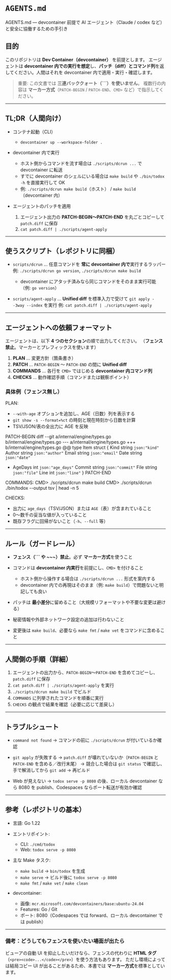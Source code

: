 # `AGENTS.md`

AGENTS.md — devcontainer 前提で AI エージェント（Claude / codex など）と安全に協働するための手引き

## 目的

このリポジトリは **Dev Container（devcontainer）** を前提とします。
エージェントは **devcontainer 内での実行を想定**し、**パッチ（diff）とコマンド列**を返してください。人間はそれを devcontainer 内で適用・実行・確認します。

> 重要: この文書では **三連バッククォート（\`\`\`）を使いません**。
> 複数行の内容は **マーカー方式**（`PATCH-BEGIN` / `PATCH-END`、`CMD>` など）で指示してください。

---

## TL;DR（人間向け）

* コンテナ起動（CLI）

  * `devcontainer up --workspace-folder .`

* devcontainer 内で実行

  * ホスト側からコマンドを流す場合は `./scripts/dcrun ...` で devcontainer に転送
  * すでに devcontainer のシェルにいる場合は `make build` や `./bin/todox -h` を直接実行して OK
  * 例: `./scripts/dcrun make build`（ホスト） / `make build`（devcontainer 内）

* エージェントのパッチを適用

  1. エージェント出力の **PATCH-BEGIN〜PATCH-END** を丸ごとコピーして `patch.diff` に保存
  2. `cat patch.diff | ./scripts/agent-apply`

---

## 使うスクリプト（レポジトリに同梱）

* `scripts/dcrun` … 任意コマンドを **常に devcontainer 内で**実行するラッパー
  例: `./scripts/dcrun go version`, `./scripts/dcrun make build`

  * devcontainer にアタッチ済みなら同じコマンドをそのまま実行可能（例: `go version`）

* `scripts/agent-apply` … **Unified diff** を標準入力で受けて `git apply --3way --index` を実行
  例: `cat patch.diff | ./scripts/agent-apply`

---

## エージェントへの依頼フォーマット

エージェントは、以下 **4 つのセクション**の順で出力してください。
（**フェンス禁止**。マーカーとプレフィックスを使います）

1. **PLAN** … 変更方針（箇条書き）
2. **PATCH** … `PATCH-BEGIN` 〜 `PATCH-END` の間に **Unified diff**
3. **COMMANDS** … 各行を `CMD>` ではじめる **devcontainer 内コマンド列**
4. **CHECKS** … 動作確認手順（コマンドまたは観察ポイント）

### 具体例（フェンス無し）

PLAN:

* `--with-age` オプションを追加し、AGE（日数）列を表示する
* `git show -s --format=%ct` の時刻と現在時刻から日数を計算
* TSV/JSON/表の全出力に AGE を反映

PATCH-BEGIN
diff --git a/internal/engine/types.go b/internal/engine/types.go
\--- a/internal/engine/types.go
+++ b/internal/engine/types.go
@@
type Item struct {
Kind    string `json:"kind"`
Author  string `json:"author"`
Email   string `json:"email"`
Date    string `json:"date"`

* AgeDays int    `json:"age_days"`
  Commit  string `json:"commit"`
  File    string `json:"file"`
  Line    int    `json:"line"`
  }
  PATCH-END

COMMANDS:
CMD> ./scripts/dcrun make build
CMD> ./scripts/dcrun ./bin/todox --output tsv | head -n 5

CHECKS:

* 出力に `age_days`（TSV/JSON）または `AGE`（表）が含まれていること
* 0〜数千の妥当な値が入っていること
* 既存フラグに回帰がないこと（`-h`、`--full` 等）

---

## ルール（ガードレール）

* **フェンス（\`\`\` や \~\~\~）禁止**。必ず **マーカー方式**を使うこと
* コマンドは **devcontainer 内実行**を前提にし、`CMD>` を付けること

  * ホスト側から操作する場合は `./scripts/dcrun ...` 形式を案内する
  * devcontainer 内での再現はそのまま（例: `make build`）で問題ないと明記しても良い
* パッチは **最小差分**に留めること（大規模リフォーマットや不要な変更は避ける）
* 秘密情報や外部ネットワーク設定の追加は行わないこと
* 変更後は `make build`、必要なら `make fmt` / `make vet` をコマンドに含めること

---

## 人間側の手順（詳細）

1. エージェントの出力から、`PATCH-BEGIN`〜`PATCH-END` を含めてコピーし、`patch.diff` に保存
2. `cat patch.diff | ./scripts/agent-apply` を実行
3. `./scripts/dcrun make build` でビルド
4. `COMMANDS` に列挙されたコマンドを順番に実行
5. `CHECKS` の観点で結果を確認（必要に応じて差戻し）

---

## トラブルシュート

* `command not found`
  → コマンドの前に `./scripts/dcrun` が付いているか確認

* `git apply` が失敗する
  → `patch.diff` が壊れていないか（`PATCH-BEGIN` と `PATCH-END` を含める／改行末尾）
  → 競合した場合は `git status` で確認し、手で解消してから `git add` → 再ビルド

* Web が見えない
  → `todox serve -p 8080` の後、ローカル devcontainer なら 8080 を publish、Codespaces ならポート転送が有効か確認

---

## 参考（レポジトリの基本）

* 言語: Go 1.22
* エントリポイント:

  * CLI: `./cmd/todox`
  * Web: `todox serve -p 8080`
* 主な Make タスク:

  * `make build` → `bin/todox` を生成
  * `make serve` → ビルド後に `todox serve -p 8080`
  * `make fmt` / `make vet` / `make clean`
* devcontainer:

  * 画像: `mcr.microsoft.com/devcontainers/base:ubuntu-24.04`
  * Features: Go / Git
  * ポート: 8080（Codespaces では forward、ローカル devcontainer では publish）

---

### 備考：どうしてもフェンスを使いたい場面が出たら

ビューアの自動 UI を抑止したいだけなら、フェンスの代わりに **HTML タグ**（`<pre><code>...</code></pre>`）を使う方法もあります。
ただし環境によっては結局コピー UI が出ることがあるため、本書では **マーカー方式**を標準としています。
